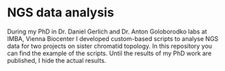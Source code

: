 # NGS data analysis
During my PhD in Dr. Daniel Gerlich and Dr. Anton Goloborodko labs at IMBA, Vienna Biocenter I developed custom-based scripts to analyse NGS data for two projects on sister chromatid topology. 
In this repository you can find the example of the scripts. Until the results of my PhD work are published, I hide the actual results. 

